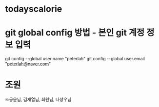 # todayscalorie

# git global config 방법 - 본인 git 계정 정보 입력
git config --global user.name "peterlah"
git config --global user.email "peterlah@naver.com"

# 조원
조공윤님, 김재열님, 최원님, 나상우님
